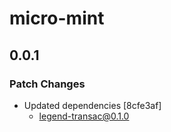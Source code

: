 # micro-mint

## 0.0.1

### Patch Changes

-   Updated dependencies [8cfe3af]
    -   legend-transac@0.1.0
